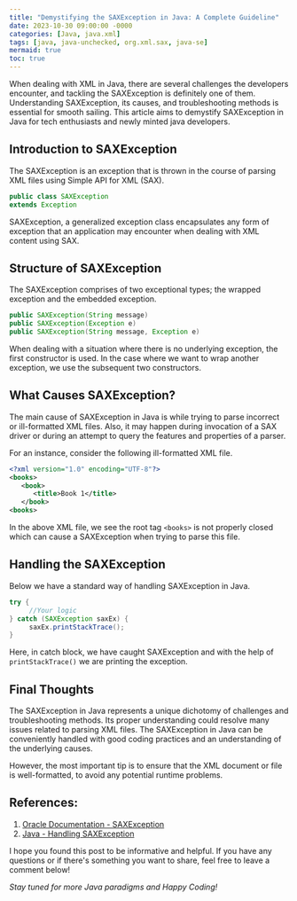 ```yaml
---
title: "Demystifying the SAXException in Java: A Complete Guideline"
date: 2023-10-30 09:00:00 -0000
categories: [Java, java.xml]
tags: [java, java-unchecked, org.xml.sax, java-se]
mermaid: true
toc: true
---
```



When dealing with XML in Java, there are several challenges the developers encounter, and tackling the SAXException is definitely one of them. Understanding SAXException, its causes, and troubleshooting methods is essential for smooth sailing. This article aims to demystify SAXException in Java for tech enthusiasts and newly minted java developers.

## Introduction to SAXException 

The SAXException is an exception that is thrown in the course of parsing XML files using Simple API for XML (SAX). 

```java
public class SAXException
extends Exception
```

SAXException, a generalized exception class encapsulates any form of exception that an application may encounter when dealing with XML content using SAX.

## Structure of SAXException

The SAXException comprises of two exceptional types; the wrapped exception and the embedded exception. 

```java
public SAXException(String message)
public SAXException(Exception e)
public SAXException(String message, Exception e)
```

When dealing with a situation where there is no underlying exception, the first constructor is used. In the case where we want to wrap another exception, we use the subsequent two constructors. 

## What Causes SAXException?

The main cause of SAXException in Java is while trying to parse incorrect or ill-formatted XML files. Also, it may happen during invocation of a SAX driver or during an attempt to query the features and properties of a parser. 

For an instance, consider the following ill-formatted XML file. 

```xml
<?xml version="1.0" encoding="UTF-8"?>
<books>
   <book>
      <title>Book 1</title>
   </book>
<books> 
```

In the above XML file, we see the root tag `<books>` is not properly closed which can cause a SAXException when trying to parse this file.

## Handling the SAXException 

Below we have a standard way of handling SAXException in Java.

```java
try {
     //Your logic 
} catch (SAXException saxEx) {
     saxEx.printStackTrace();
} 
```

Here, in catch block, we have caught SAXException and with the help of `printStackTrace()` we are printing the exception.

## Final Thoughts 

The SAXException in Java represents a unique dichotomy of challenges and troubleshooting methods. Its proper understanding could resolve many issues related to parsing XML files. The SAXException in Java can be conveniently handled with good coding practices and an understanding of the underlying causes. 

However, the most important tip is to ensure that the XML document or file is well-formatted, to avoid any potential runtime problems.

## References: 

1. [Oracle Documentation - SAXException](https://docs.oracle.com/javase/7/docs/api/org/xml/sax/SAXException.html)
2. [Java - Handling SAXException](https://www.tutorialspoint.com/java/io/io_handling_exceptions.htm)

I hope you found this post to be informative and helpful. If you have any questions or if there's something you want to share, feel free to leave a comment below! 

*Stay tuned for more Java paradigms and Happy Coding!*